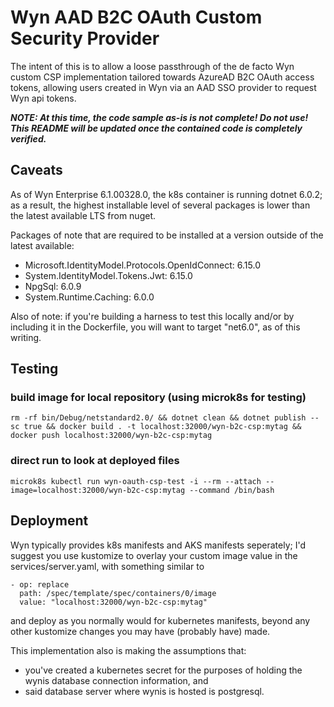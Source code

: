 # Wyn AAD B2C OAuth Custom Security Provider
The intent of this is to allow a loose passthrough of the de facto Wyn custom CSP implementation tailored towards AzureAD B2C OAuth access tokens, allowing users created in Wyn via an AAD SSO provider to request Wyn api tokens.

*__NOTE: At this time, the code sample as-is is not complete! Do not use!  This README will be updated once the contained code is completely verified.__*

## Caveats
As of Wyn Enterprise 6.1.00328.0, the k8s container is running dotnet 6.0.2; as a result, the highest installable level of several packages is lower than the latest available LTS from nuget.

Packages of note that are required to be installed at a version outside of the latest available:
 - Microsoft.IdentityModel.Protocols.OpenIdConnect: 6.15.0
 - System.IdentityModel.Tokens.Jwt: 6.15.0
 - NpgSql: 6.0.9
 - System.Runtime.Caching: 6.0.0

Also of note: if you're building a harness to test this locally and/or by including it in the Dockerfile, you will want to target "net6.0", as of this writing.

## Testing

### build image for local repository (using microk8s for testing)
`rm -rf bin/Debug/netstandard2.0/ && dotnet clean && dotnet publish --sc true && docker build . -t localhost:32000/wyn-b2c-csp:mytag && docker push localhost:32000/wyn-b2c-csp:mytag`

### direct run to look at deployed files
`microk8s kubectl run wyn-oauth-csp-test -i --rm --attach --image=localhost:32000/wyn-b2c-csp:mytag --command /bin/bash`

## Deployment
Wyn typically provides k8s manifests and AKS manifests seperately; I'd suggest you use kustomize to overlay your custom image value in the services/server.yaml, with something similar to 

```
- op: replace
  path: /spec/template/spec/containers/0/image
  value: "localhost:32000/wyn-b2c-csp:mytag"
```

and deploy as you normally would for kubernetes manifests, beyond any other kustomize changes you may have (probably have) made.

This implementation also is making the assumptions that:
- you've created a kubernetes secret for the purposes of holding the wynis database connection information, and
- said database server where wynis is hosted is postgresql.